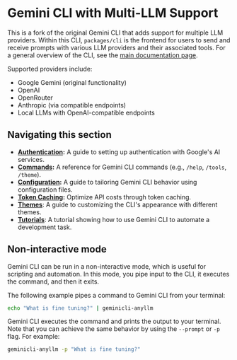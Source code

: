 # Gemini CLI with Multi-LLM Support

This is a fork of the original Gemini CLI that adds support for multiple LLM providers. Within this CLI, `packages/cli` is the frontend for users to send and receive prompts with various LLM providers and their associated tools. For a general overview of the CLI, see the [main documentation page](../index.md).

Supported providers include:
- Google Gemini (original functionality)
- OpenAI
- OpenRouter
- Anthropic (via compatible endpoints)
- Local LLMs with OpenAI-compatible endpoints

## Navigating this section

- **[Authentication](./authentication.md):** A guide to setting up authentication with Google's AI services.
- **[Commands](./commands.md):** A reference for Gemini CLI commands (e.g., `/help`, `/tools`, `/theme`).
- **[Configuration](./configuration.md):** A guide to tailoring Gemini CLI behavior using configuration files.
- **[Token Caching](./token-caching.md):** Optimize API costs through token caching.
- **[Themes](./themes.md)**: A guide to customizing the CLI's appearance with different themes.
- **[Tutorials](tutorials.md)**: A tutorial showing how to use Gemini CLI to automate a development task.

## Non-interactive mode

Gemini CLI can be run in a non-interactive mode, which is useful for scripting and automation. In this mode, you pipe input to the CLI, it executes the command, and then it exits.

The following example pipes a command to Gemini CLI from your terminal:

```bash
echo "What is fine tuning?" | geminicli-anyllm
```

Gemini CLI executes the command and prints the output to your terminal. Note that you can achieve the same behavior by using the `--prompt` or `-p` flag. For example:

```bash
geminicli-anyllm -p "What is fine tuning?"
```

